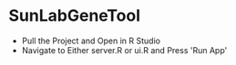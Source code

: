 # SunLabGeneTool

- Pull the Project and Open in R Studio
- Navigate to Either server.R or ui.R and Press 'Run App'
